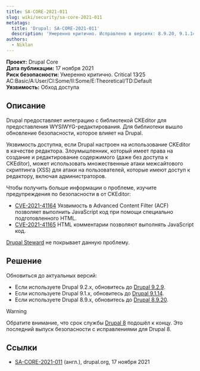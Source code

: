 ```yaml
---
title: SA-CORE-2021-011
slug: wiki/security/sa-core-2021-011
metatags:
  title: 'Drupal: SA-CORE-2021-011'
  description: 'Умеренно критично. Исправлено в версиях: 8.9.20, 9.1.14, 9.2.9.'
authors:
  - Niklan
---
```


**Проект:** Drupal Core\
**Дата публикации:** 17 ноября 2021\
**Риск безопасности:** Умеренно критично. Critical 13∕25 AC:Basic/A:User/CI:Some/II:Some/E:Theoretical/TD:Default\
**Уязвимость:** Обход доступа

## Описание

Drupal предоставляет интеграцию с библиотекой CKEditor для предоставления WYSIWYG-редактирования. Для библиотеки вышло обновление безопасности, которое влияет на Drupal.

Уязвимость доступна, если Drupal настроен на использование CKEditor в качестве редактора. Злоумышленник, который имеет права на создание и редактирование содержимого (даже без доступа к CKEditor), может использовать множественные атаки межсайтового скриптинга (XSS) для атаки на пользователей, которые имеют доступ к редактору, включая администраторов.

Чтобы получить больше информации о проблеме, изучите предупреждения по безопасности в от CKEditor:

* [CVE-2021-41164](https://github.com/ckeditor/ckeditor4/security/advisories/GHSA-pvmx-g8h5-cprj) Уязвимость в Advanced Content Filter (ACF) позволяет выполнить JavaScript код при помощи специально подготовленного HTML.
* [CVE-2021-41165](https://github.com/ckeditor/ckeditor4/security/advisories/GHSA-7h26-63m7-qhf2) HTML комментарии позволяют выполнять JavaScript код.

[Drupal Steward](https://www.drupal.org/steward) не покрывает данную проблему.

## Решение

Обновиться до актуальных версий:

- Если используете Drupal 9.2.x, обновитесь до [Drupal 9.2.9](../../../releases/9/9.2.x/9.2.9/index.md).
- Если используете Drupal 9.1.x, обновитесь до [Drupal 9.1.14](../../../releases/9/9.1.x/9.1.14/index.md).
- Если используете Drupal 8.9.x, обновитесь до [Drupal 8.9.20](../../../releases/8/8.9.x/8.9.20/index.md).

> [!WARNING]
> Обратите внимание, что срок службы [Drupal 8](../../../8/index.md) подошёл к концу. Это последний выпуск безопасности с исправлениями для Drupal 8.

## Ссылки

- [SA-CORE-2021-011](https://www.drupal.org/sa-core-2021-011) (англ.), drupal.org, 17 ноября 2021